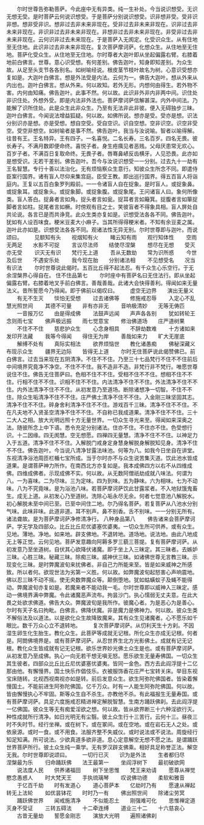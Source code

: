 <!-- { "loadSidebar": true } -->
　　尔时世尊告弥勒菩萨。今此座中无有异类。纯一生补处。今当说识想受。无识无想无受。是时菩萨云何说识想受。于是菩萨分别说识想受。识非想非受。受非识非想。想非受非识。想非过去非未来非现在。受非过去非未来非现在。识非过去非未来非现在。非识非过去非未来非现在。非想非过去非未来非现在。非受非过去非未来非现在。云何识非过去未来现在。于是菩萨入无阂定。化受识众生。从有住地至无住地。此识非过去非未来非现在。复次菩萨摩诃萨。化想众生。从住地至无住地。菩萨化受众生。从住地至无住地。尔时尊者大迦叶即从坐起偏露右臂。右膝着地前白佛言。世尊。意心识受想。有何差别。佛告迦叶。知身即知差别。为众生故。从足至头支节各各别名。如树喻经说。根皮茎节枝叶故名为树。心意识受想亦复如是。大迦叶白佛言。想是外法受是内法。云何为一。佛告大迦叶。想从外来从内出也。迦叶白佛言。想从外来。何以故知。若外无形。内想何由得生。若外物不害。内何由知痛。佛告迦叶。此事不然。何以故。此识非外非内非两中间。识住处非识住处。外想外受。即是内法非外法也。菩萨摩诃萨信解甚深。内外中间法。乃能解了识所住处。此是众生此非众生。乃至有无法非此非彼。便入无碍独步三昧。迦叶白佛言。今闻说法增益狐疑。何以故。如佛所说。想亦是受。受亦是想。识法分别识亦是想。亦是受想。想自空受。受自空识。识自空想。空非识空。识空非受空。受空非想空。如树喻者是事不然。佛告迦叶。我当与汝说喻。智者以喻得解。往昔有王。王名特异。王有四子。一名喜悦。二名长寿。三名百岁。四名无畏。彼长寿子。不满月数即便命终。喜悦子者。身生疮痍见者恶贱。父母厌患常无欢心。百岁子者。不满百日复取命终。无畏子者。唇骞鼻嵃反齿横牙。人见恐畏。此亦如是想受识。无若干差别。佛告迦叶。吾今与汝说识想受一一分别。过去九十一劫有王名智慧。专行十善以法治化。无有烦恼察众生意行。知彼众生所念不同。即遣侍臣案行国界。诸有盲人尽仰来集宫庭。臣受王教。即出巡行国界。得五百盲人将诣庭内。王复以五百白象罗列殿前。一一令诸盲人自在捉象。是时盲人。或捉象鼻。或捉象耳。或捉象头。或捉象脚。或捉象腹。或捉象尾。王问诸盲人曰。象何所像类。盲人答白。捉鼻者言如角。捉头者言如瓮。捉耳者言如簸箕。捉腹者言如箪捉脚者言如柱。捉尾者言如橛。时傍观有目之士。笑彼盲者不得象具相。盲人屏处自共论说。各言已是而共诤竞。此众生类亦复如是。识想受法各各不同。佛告迦叶。犹如有人设百味食。粳米豆麦大小麻子。当其所得得粳米者。不知有余豆麦之属。迦叶此亦如是。识想受法各各不同。观诸法性无异无别。尔时世尊即与迦叶。而说颂曰。
　　见额知有头　　视烟知有火
　　睹云知有雨　　观行知体性
　　空雨无两足　　水影不可捉
　　言议尽法师　　结使尽涅槃
　　想尽在无想　　受灭亦无受
　　识灭无有识　　梵行无上道
　　吾从无数劫　　常为识所惑
　　今世及后世　　不遇安乐处
　　我今现在胎　　分别诸法相
　　不见想受名　　况当有识法
　　尔时世尊说此偈时。五百比丘得不起法忍。有千众生心乐空行。于无余涅槃界心得自在。
住不住品第七
　　尔时座中有菩萨名曰无住法行。即从坐起偏露右臂。右膝着地叉手前白佛言。善哉善哉。此诸大会快得善利。得闻如来无量法义。昔所誓愿今乃得闻。即于佛前以偈叹曰。
　　虚空无边界　　演出无量义
　　有无不生灭　　惔怕无受想
　　过去诸佛等　　修施戒忍辱
　　入定心不乱　　慧光照世间
　　其德不可量　　非有亦非无
　　音响极清妙　　无等无俦匹
　　一音报万亿　　由是得成佛
　　法鼓声远闻　　声声各各别
　　犹如转轮王　　念则雨七宝
　　佛声极远振　　雨七觉意宝
　　修治佛道场　　庄严道树果
　　不住不不住　　慈悲护众生
　　心念身相具　　不辞劫数难
　　十方诸如来　　发印开法藏
　　我等今得闻　　得住无为岸
　　善哉如来力　　旷大无崖底
　　解缚不处有　　真际实相法
　　欲界烦恼世　　教化诸愚痴
　　佛秘深藏义　　布现示众生
　　疆界无边际　　皆得无上道
　　尔时无住菩萨说此偈赞佛已。前白佛言。过去当来现在五阴清净。不住不不住。乃至三十七品梵行不住不不住前后中间境界究竟净不净空。不住不不住。我不造非不造。非梵行非不梵行。唯愿世尊说住不住。佛告无住菩萨曰。色相不住不不住。受相不住不不住。想相不住不不住。行相不住不不住。识相不住不不住。内法清净不住不不住。外法清净不住不不住。内外法清净不住不不住。从初发意乃至道场。断除诸想净一切智。不住不不住。除众生垢清净不住不不住。庄严佛土清净不住不不住。入金刚三昧坚固其志。清净不住不不住。碎身舍利清净不住不不住。游戏百千三昧。清净不住不不住。不在凡夫地不入贤圣空清净不住不不住。不自称已我成道果。清净不住不不住。三十二大人之相。放大光明远照十方无量世界。一切众生寻光来至。得闻如来深奥之法。随彼所念上中下语。悉令充足分别诸法。住亦不住。不住亦不住。色受想行识。十二因缘。四无阂慧。空无想愿。四禅四无量慧。清净不住不不住。以神足力入于五道。清净不住不不住。入解脱门戒身定身慧身解脱身解脱知见身。清净不住不不住。佛告迦叶。今当说八清净甘露法味池。何等为八。如我今日坐自在讲堂。东视清净浴池周匝栏楯七宝所成。当于尔时亦不与众生说苦集灭道。饮此池水皆成道果。是谓菩萨神力所作。在南西北方亦复如是。我本成佛四方以右不从四维成佛。四维成佛者。示现成佛不实。何以故。从无数阿僧祇劫成就八味法。何谓为八。一为喜味。二为尽味。三为定味。四为到味。五为静味。六为相味。七为不动味。八为不究竟味。是为浴池八味。若菩萨摩诃萨饮此甘露浆者。不入地狱饿鬼畜生。成无上道。从初发心乃至道树。洗除心垢永尽无余。何者七觉意池八解脱水。初心解脱未至中间已至。已至中间住二地。尔乃得名菩萨。若复菩萨从八池水分别气味。此味非味。此道非道。耳不别声。鼻不别香。舌不别味。一一分别无所有。诸法聋故。是为菩萨摩诃萨净修清净行。
八种身品第八
　　佛告诸来会菩萨摩诃萨。学无学及四部众。比丘比丘尼优婆塞优婆夷。一切众生所可供养。或有众生。见地。薄地。净地。如来地。辟支佛地。不退转地。道场地。说法地。由此八地成无上等正觉。云何见地。菩萨发意趣向阿耨多罗三藐三菩提。复有菩萨摩诃萨。从初发意乃至坐道树。自伏其心欲降伏诸魔。即于坐上入三昧定。其三昧者。去嫉妒三昧。心胜三昧。秘藏三昧。除痴三昧。威神伏三昧。如诸佛世尊无言教三昧。示现变化三昧。是时弊魔波旬来扰佛者。非自己力所能来至。皆是如来威神之所感致。所以者何。欲现世法为劣第一义胜。何以故。如弊魔波旬起怒害心声响震地。佛以忍三昧不动不摇。使无央数弊魔众等。颠倒堕地。犹如蛄蟥蚁子及蝇不能得动。弊魔波旬亦复如是。若魔来者不能动我一毛。尔时世尊即以威神入三昧定。感动一佛境界满中弊魔。令此诸魔恶声流布。拘昙沙门。执心懦弱无丈夫意。在此大畏之处欲求佛道。佛告大众。弊魔波旬是我所作。彼魔心者。为是恶心为是善心。尔时有天子名曰拘毗。白佛言。佛降伏魔。非是魔力是佛神力。何以故。彼众生类不解俗法及以道法。以是欲化众生故降致魔来。其有众生见诸魔者。心不愿乐如千眼比。数千万众心立不退转地。
　　复次菩萨摩诃萨。从忉利天生十方刹。不因湿生卵生化生胎生。教化众生。此菩萨等成就无记根。所化众生亦成无记根。何者是。阿閦佛境界是。或有菩萨摩诃萨。从忍世界生北方光影佛土。成就有记无记根。教化众生皆成就有记无记根。欲乐世界妙光佛土众生是也。或有菩萨摩诃萨。从初发意乃至成佛。执心一向无若干想无嗔无怒。愿乐欲生无量寿佛国。一切众生其生彼者。四部众比丘比丘尼优婆塞优婆夷。皆同一金色。西方去此阎浮提十二亿那由他。有懈慢界。国土快乐作倡伎乐。衣被服饰香花庄严七宝转关床。举目东视宝床随转。北视西视南视亦如是转。前后发意众生。欲生阿弥陀佛国者。皆染着懈慢国土。不能前进生阿弥陀佛国。亿千万众。时有一人能生阿弥陀佛国。何以故。皆由懈慢执心不牢固。斯等众生自不杀生。亦教他不杀。有此福报生无量寿国。或有菩萨摩诃萨。具足六度施戒忍精进禅定解脱智慧。生南方踊跃佛刹。去此阎浮提一亿佛国。彼众生等无有痴爱淫欲之想。何以故。皆从欲界断三十六种淫欲行灭。种性成就所行清净。如日光明无有尘翳。彼土众生行十三苦行。云何十三。昼夜三时不失时节。经行坐禅。或在树下。或在冢间。或在空地。或在岩石无人之处。或依泉源。或时一食。或不用食。法服齐整不失威仪。或时说法或不说法。周旋经行知足知满。所可说法。少欲真道多欲非道。息心定意解空无想不愿之法。是谓踊跃世界菩萨所行。彼土众生纯一乘学。无有罗汉辟支佛乘。相好具足称誉正法。解空无我。尔时世尊即说颂曰。
　　一切行已灭　　识为是外法
　　生者都归尽　　涅槃最为乐
　　归命踊跃佛　　法王最第一
　　坐阎浮树下　　最初破欲网
　　说法度人民　　供养诸福田
　　树下坐思惟　　梵王来劝请
　　愿尊从禅觉　　愍念愚惑人
　　时大梵天王　　手执琉璃琴
　　叹说佛功德　　柔软和雅音
　　于亿百千劫　　时有发道心
　　道心菩萨本　　亿劫时乃有
　　愿速从禅起　　转无上法轮
　　如优昙钵花　　时时乃一有
　　佛出照世间　　除诸尘劳冥
　　踊跃佛世界　　闻戒施清净
　　不似能忍土　　刚强难可化
　　思惟禅定道　　灭身不受证
　　三转五碍法　　十二牵连缚
　　道业三十二　　十六慈哀心
　　古昔无量劫　　誓愿金刚志
　　演放大光明　　遍照诸佛刹
